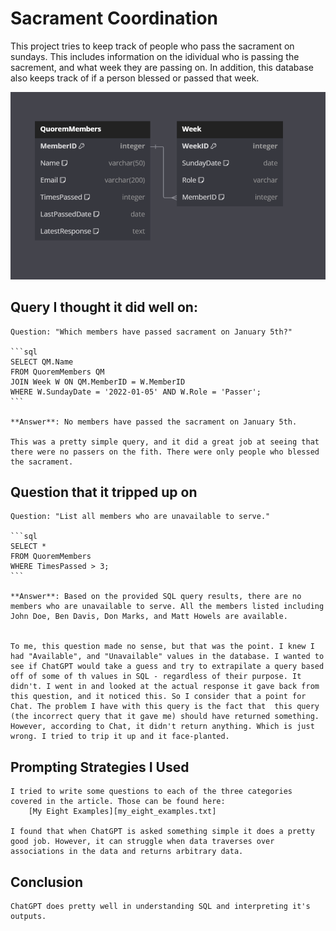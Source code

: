 # Sacrament Coordination
This project tries to keep track of people who pass the sacrament on sundays. This includes information on the idividual who is passing the sacrement, and what week they are passing on.
In addition, this database also keeps track of if a person blessed or passed that week. 

<img src = ERD_Sacrament.png>


## Query I thought it did well on:
    Question: "Which members have passed sacrament on January 5th?"

    ```sql
    SELECT QM.Name
    FROM QuoremMembers QM
    JOIN Week W ON QM.MemberID = W.MemberID
    WHERE W.SundayDate = '2022-01-05' AND W.Role = 'Passer';
    ```

    **Answer**: No members have passed the sacrament on January 5th.

    This was a pretty simple query, and it did a great job at seeing that there were no passers on the fith. There were only people who blessed the sacrament.
    


## Question that it tripped up on
    Question: "List all members who are unavailable to serve."

    ```sql
    SELECT *
    FROM QuoremMembers
    WHERE TimesPassed > 3;
    ```

    **Answer**: Based on the provided SQL query results, there are no members who are unavailable to serve. All the members listed including John Doe, Ben Davis, Don Marks, and Matt Howels are available.


    To me, this question made no sense, but that was the point. I knew I had "Available", and "Unavailable" values in the database. I wanted to see if ChatGPT would take a guess and try to extrapilate a query based off of some of th values in SQL - regardless of their purpose. It didn't. I went in and looked at the actual response it gave back from this question, and it noticed this. So I consider that a point for Chat. The problem I have with this query is the fact that  this query (the incorrect query that it gave me) should have returned something. However, according to Chat, it didn't return anything. Which is just wrong. I tried to trip it up and it face-planted.


## Prompting Strategies I Used
    I tried to write some questions to each of the three categories covered in the article. Those can be found here:
        [My Eight Examples][my_eight_examples.txt]
    
    I found that when ChatGPT is asked something simple it does a pretty good job. However, it can struggle when data traverses over associations in the data and returns arbitrary data.

## Conclusion
    ChatGPT does pretty well in understanding SQL and interpreting it's outputs.